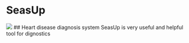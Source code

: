 # SeasUp
<img src = "https://i.imgur.com/mlZBlpH.png">
## Heart disease diagnosis system</h2>
SeasUp is very useful and helpful tool for dignostics
